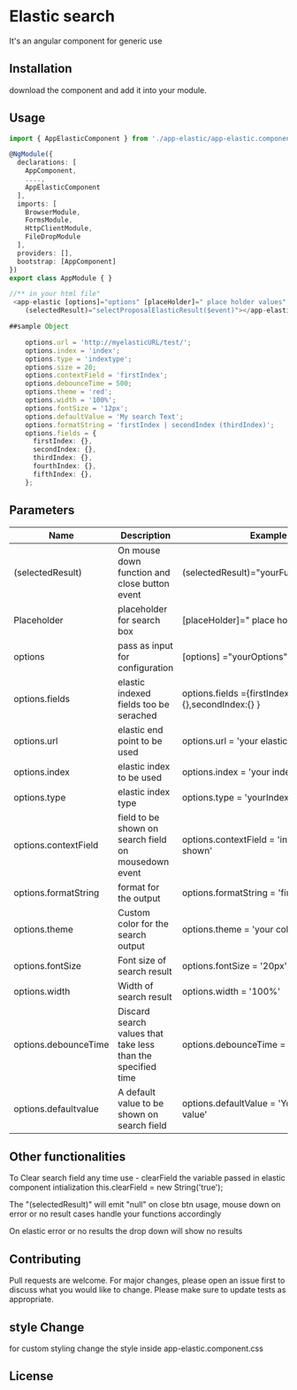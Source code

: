 
# Elastic search

It's an angular component for generic use

## Installation

download the component and add it into your module.

## Usage

```TypeScript
import { AppElasticComponent } from './app-elastic/app-elastic.component';

@NgModule({
  declarations: [
    AppComponent,
    ....,
    AppElasticComponent
  ],
  imports: [
    BrowserModule,
    FormsModule,
    HttpClientModule,
    FileDropModule
  ],
  providers: [],
  bootstrap: [AppComponent]
})
export class AppModule { }

//** in your html file"
 <app-elastic [options]="options" [placeHolder]=" place holder values"  [clearField]="clearField"
    (selectedResult)="selectProposalElasticResult($event)"></app-elastic>

##sample Object

    options.url = 'http://myelasticURL/test/';
    options.index = 'index';
    options.type = 'indextype';
    options.size = 20;
    options.contextField = 'firstIndex';
    options.debounceTime = 500;
    options.theme = 'red';
    options.width = '100%';
    options.fontSize = '12px';
    options.defaultValue = 'My search Text';
    options.formatString = 'firstIndex | secondIndex (thirdIndex)';
    options.fields = {
      firstIndex: {},
      secondIndex: {},
      thirdIndex: {},
      fourthIndex: {},
      fifthIndex: {},
    };
```

## Parameters
Name  | Description | Example | 
------------- | ------------- | -------------
(selectedResult)  | On mouse down function and close button event | (selectedResult)="yourFunction($event)"
Placeholder  | placeholder for search box| [placeHolder]=" place holder values" 
options  | pass as input for configuration | [options] ="yourOptions"
options.fields  | elastic indexed fields too be serached | options.fields ={firstIndex:{},secondIndex:{} }
options.url  | elastic end point to be used | options.url = 'your elastic URL'
options.index  | elastic index to be used | options.index = 'your index'
options.type  | elastic index type |  options.type = 'yourIndexType'
options.contextField | field to be shown on search field on mousedown event  |  options.contextField = 'index field to be shown'
options.formatString  |format for the output  | options.formatString = 'firstindex | secondIndex'
options.theme | Custom color for the search output | options.theme = 'your color'
options.fontSize  | Font size of search result  | options.fontSize = '20px'
options.width  | Width  of search result  | options.width = '100%'
options.debounceTime  | Discard search values that take less than the specified time  | options.debounceTime = '100'
options.defaultvalue  | A default value to be shown on search field  | options.defaultValue = 'Your Default value'

## Other functionalities

To Clear search field any time use - clearField the variable passed in elastic component intialization
this.clearField = new String('true');


The "(selectedResult)" will emit "null" on close btn usage, mouse down on error or no result cases handle your functions accordingly

On elastic error or no results the drop down will show no results

## Contributing
Pull requests are welcome. For major changes, please open an issue first to discuss what you would like to change.
Please make sure to update tests as appropriate.

## style Change
 for custom styling change the style inside app-elastic.component.css

## License
